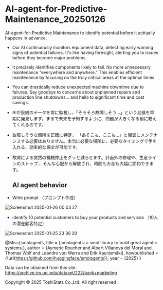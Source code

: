 # AI-agent-for-Predictive-Maintenance_20250126
AI-agent-for-Predictive Maintenance to identify potential  before it acttually happens in advance.

- Our AI continuously monitors equipment data, detecting early warning signs of potential failures. It's like having foresight, alerting you to issues before they become major problems.

- It precisely identifies components likely to fail. No more unnecessary maintenance "everywhere and anywhere." This enables efficient maintenance by focusing on the truly critical areas at the optimal times.
  
- You can drastically reduce unexpected machine downtime due to failures. Say goodbye to concerns about unplanned repairs and production line shutdowns... and hello to significant time and cost savings.

- AIが設備のデータを常に監視し、「そろそろ故障しそう…」という兆候を早期に発見します。まるで未来を予知するように、問題が大きくなる前に教えてくれるのです。

- 故障しそうな箇所を正確に特定。 「あそこも、ここも…」と闇雲にメンテナンスする必要はありません。本当に必要な場所に、必要なタイミングで手を入れる、効率的な保全が可能です。

- 故障による突然の機械停止をグッと減らせます。計画外の修理や、生産ラインのストップ… そんな心配から解放され、時間もお金も大幅に節約できます。


  ## AI agent behavior 

- Write prompt  （プロンプト作成）
  
![Screenshot 2025-01-26 00 03 27](https://github.com/user-attachments/assets/78b8fd02-8c15-4539-83eb-de141efffda7)

- identify 10 potential customers to buy your products and services （10人の潜在顧客特定）

![Screenshot 2025-01-25 23 36 20](https://github.com/user-attachments/assets/d9f23ece-0fc4-4248-b1e8-01768a1d8c90)
















@Misc{smolagents, title = {smolagents: a smol library to build great agentic systems.}, author = {Aymeric Roucher and Albert Villanova del Moral and Thomas Wolf and Leandro von Werra and Erik Kaunismäki}, howpublished = {\url{https://github.com/huggingface/smolagents}}, year = {2025} }

Data can be obtained from this site. https://archive.ics.uci.edu/dataset/222/bank+marketing

Copyright © 2025 ToshiStats Co.,Ltd. All right reserved
